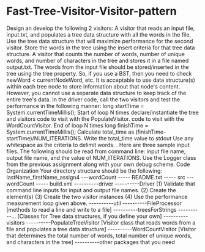# Fast-Tree-Visitor-Visitor-pattern
Design an develop the following 2 visitors:
A visitor that reads an input file, input.txt, and populates a tree data structure with all the words in the file. Use the tree data structure that will maximize
performance for the second visitor. Store the words in the tree using the insert criteria for that tree data structure.
A visitor that counts the number of words, number of unique words, and number of characters in the tree and stores it in a file named output.txt.
The words from the input file should be stored/inserted in the tree using the tree property. So, if you use a BST, then you need to check newWord <
currentNodeWord, etc.
It is acceptable to use data structure(s) within each tree node to store information about that node's content. However, you cannot use a separate data
structure to keep track of the entire tree's data.
In the driver code, call the two visitors and test the performance in the following manner:
long startTime = System.currentTimeMillis();
Start of loop N times
declare/instantiate the tree and visitors
code to visit with the PopulateVisitor.
code to visit with the WordCountVisitor.
End of loop N times
long finishTime = System.currentTimeMillis();
Calculate total_time as (finishTime-startTime)/NUM_ITERATIONS.
Write the total_time value to stdout
Use any whitespace as the criteria to delimit words.
. Here are three sample input files.
The following should be read from command line: input file name, output file name, and the value of NUM_ITERATIONS.
Use the Logger class from the previous assignment along with your own debug scheme.
Code Organization
Your directory structure should be the following:
lastName_firstName_assign4
---wordCount
----- README.txt
----- src
---wordCount
----- build.xml
----------driver
----------Driver
(1) Validate that command line inputs for input and output file names.
(2) Create the element(s)
(3) Create the two visitor instances
(4) Use the performance measurement loop given above.
----------util
----------FileProcessor
[methods to read a line and write to a file]
----------treesForStrings
----------...
[Classes for Tree data structures, if you define your own]
----------visitors
----------PopulateTreeVisitor
[Visitor class that reads words from a file and populates a tree data structure]
----------WordCountVisitor
[Visitor that determines the total number of words, total number of unique words, and characters in the tree]
----------other packages that you need
